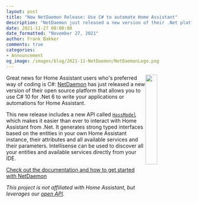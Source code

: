 ```yaml
---
layout: post
title: "New NetDaemon Release: Use C# to automate Home Assistant"
description: "NetDaemon just released a new version of their .Net platform for Home Assistant"
date: 2021-11-27 00:00:00
date_formatted: "November 27, 2021"
author: Frank Bakker
comments: true
categories:
- Announcement
og_image: /images/blog/2021-11-NetDaemon/NetDaemonLogo.png
---
```


<img src='/images/blog/2021-11-NetDaemon/NetDaemonLogo.png' style='border: 0;box-shadow: none; width: 25%; height: 25%; float: right;'>

Great news for Home Assistant users who's preferred way of coding is C#: [NetDaemon](https://netdaemon.xyz/) has just released a new version of their open source platform that allows you to use C# 10 for .Net 6 to write your applications or automations for Home Assistant.

This new release includes a new API called [`HassModel`](https://netdaemon.xyz/docs/hass_model/hass_model) which makes it easier than ever to interact with Home Assistant from .Net. It generates strong typed interfaces based on the entities in your own Home Assistant instance, their attributes and all available services and their parameters. Intellisense can be used to discover all your entities and available services directly from your IDE.

[Check out the documentation and how to get started with NetDaemon](https://netdaemon.xyz/)

_This project is not affiliated with Home Assistant, but leverages our [open API](https://developers.home-assistant.io/docs/api/websocket)._
